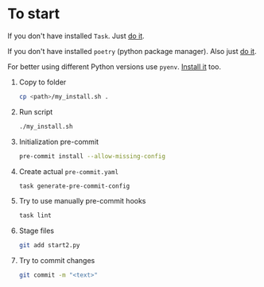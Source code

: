# To start

If you don't have installed `Task`. Just [do it](https://taskfile.dev/ru-RU/installation/).

If you don't have installed `poetry` (python package manager). Also just [do it](https://python-poetry.org/docs/#installation).

For better using different Python versions use `pyenv`. [Install it](https://github.com/pyenv/pyenv#installation) too.

1. Copy to folder

    ```sh
    cp <path>/my_install.sh .
    ```

2. Run script

    ```sh
    ./my_install.sh
    ```

3. Initialization pre-commit

    ```sh
    pre-commit install --allow-missing-config
    ```

4. Create actual `pre-commit.yaml`

    ```sh
    task generate-pre-commit-config
    ```

5. Try to use manually pre-commit hooks

    ```sh
    task lint
    ```

6. Stage files

    ```sh
    git add start2.py
    ```

7. Try to commit changes

    ```sh
    git commit -m "<text>"
    ```
